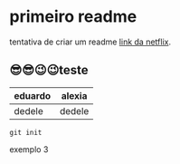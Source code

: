 
#  primeiro readme

tentativa de criar um readme 
[link da netflix](https://www.netflix.com/browse).

## 😎😎😉😉teste

| eduardo | alexia |
|---------|--------|
|dedele   | dedele |



```
git init

```


exemplo 3
